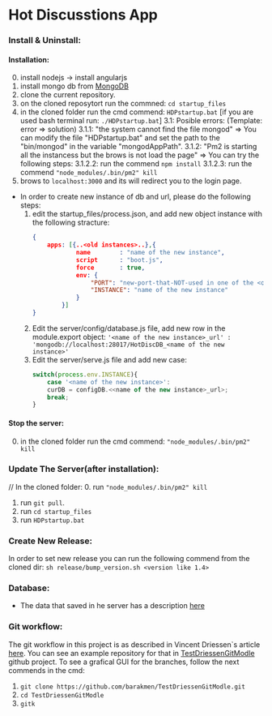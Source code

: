# Hot Discusstions App

### Install & Uninstall:
#### Installation:

0. install nodejs -> install angularjs
1. install mongo db from [MongoDB](https://www.mongodb.com/)
2. clone the current repository.
3. on the cloned reposytort run the commned: `cd startup_files`
4. in the cloned folder run the cmd commend: `HDPstartup.bat` [if you are used bash terminal run: `./HDPstartup.bat`]
    3.1: Posible errors: (Template: error => solution)
        3.1.1: "the system cannot find the file mongod" => You can modify the file "HDPstartup.bat" and set the path to the "bin/mongod" in the variable "mongodAppPath".
        3.1.2: "Pm2 is starting all the instancess but the brows is not load the page" => You can try the following steps:
            3.1.2.2: run the commend `npm install`
            3.1.2.3: run the commend `"node_modules/.bin/pm2" kill`
5. brows to `localhost:3000` and its will redirect you to the login page.

* In order to create new instance of db and url, please do the following steps:
    1. edit the startup_files/process.json, and add new object instance with the following stracture:
        ```json
        {
            apps: [{..<old instances>..},{
                    name        : "name of the new instance",
                    script      : "boot.js",
                    force 		: true,
                    env: {
                        "PORT": "new-port-that-NOT-used in one of the <old instances>",
                        "INSTANCE": "name of the new instance"
                    }
                }]
        }
        ```
    2. Edit the server/config/database.js file, add new row in the module.export object:
            `'<name of the new instance>_url' : 'mongodb://localhost:28017/HotDiscDB_<name of the new instance>'`
    3. Edit the server/serve.js file and add new case:
        ```javascript
        switch(process.env.INSTANCE){
            case '<name of the new instance>':
            curDB = configDB.<<name of the new instance>_url>;
            break;
        }
        ```

#### Stop the server:

0. in the cloned folder run the cmd commend: `"node_modules/.bin/pm2" kill`

### Update The Server(after installation):
//
In the cloned folder:
0. run `"node_modules/.bin/pm2" kill`
1. run `git pull`.
2. run `cd startup_files`
3. run `HDPstartup.bat`

### Create New Release:
In order to set new release you can run the following commend from the cloned dir: `sh release/bump_version.sh <version like 1.4>`


### Database:
* The data that saved in he server has a description [here](https://docs.google.com/document/d/1apbMwGAUWCuJoToCxUBUX-NPAr0gVeP1hmBYHStxDFE/edit?usp=sharing)


### Git workflow:
The git workflow in this project is as described in Vincent Driessen`s article [here](http://nvie.com/posts/a-successful-git-branching-model/).
You can see an example repository for that in [TestDriessenGitModle](https://github.com/barakmen/TestDriessenGitModle) github project.
To see a grafical GUI for the branches, follow the next commends in the cmd:
1. `git clone https://github.com/barakmen/TestDriessenGitModle.git`
2. `cd TestDriessenGitModle`
3. `gitk`


